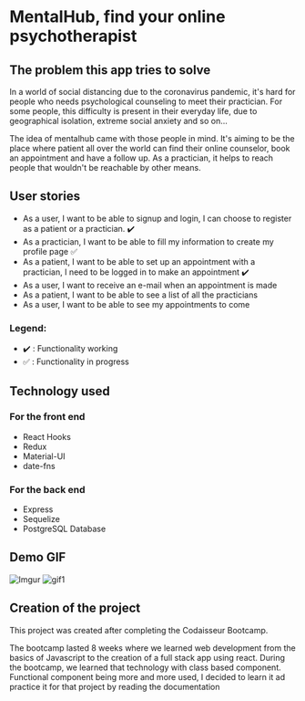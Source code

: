 # MentalHub, find your online psychotherapist

## The problem this app tries to solve

In a world of social distancing due to the coronavirus pandemic, it's hard for people who needs psychological counseling to meet their practician. For some people, this difficulty is present in their everyday life, due to geographical isolation, extreme social anxiety and so on...

The idea of mentalhub came with those people in mind. It's aiming to be the place where patient all over the world can find their online counselor, book an appointment and have a follow up. As a practician, it helps to reach people that wouldn't be reachable by other means.

## User stories

- As a user, I want to be able to signup and login, I can choose to register as a patient or a practician. :heavy_check_mark:
- As a practician, I want to be able to fill my information to create my profile page :white_check_mark:
- As a patient, I want to be able to set up an appointment with a practician, I need to be logged in to make an appointment :heavy_check_mark:
- As a user, I want to receive an e-mail when an appointment is made
- As a patient, I want to be able to see a list of all the practicians
- As a user, I want to be able to see my appointments to come

### Legend:

- :heavy_check_mark: : Functionality working
- :white_check_mark: : Functionality in progress

## Technology used

### For the front end

- React Hooks
- Redux
- Material-UI
- date-fns

### For the back end

- Express
- Sequelize
- PostgreSQL Database

## Demo GIF

![Imgur](https://i.imgur.com/Vofuk5P.png)
![gif1](https://media.giphy.com/media/TGuKcfvjcScFlTdUmf/giphy.gif)

## Creation of the project

This project was created after completing the Codaisseur Bootcamp.

The bootcamp lasted 8 weeks where we learned web development from the basics of Javascript to the creation of a full stack app using react. During the bootcamp, we learned that technology with class based component. Functional component being more and more used, I decided to learn it ad practice it for that project by reading the documentation
